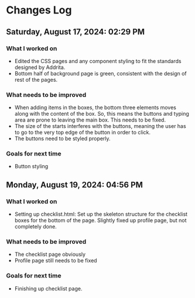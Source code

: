 # Changes Log

## Saturday, August 17, 2024: 02:29 PM
### What I worked on
- Edited the CSS pages and any component styling to fit the standards designed by Addrita.
- Bottom half of background page is green, consistent with the design of rest of the pages.

### What needs to be improved
- When adding items in the boxes, the bottom three elements moves along with the content of the box. So, this means the buttons and typing area are prone to leaving the main box. This needs to be fixed.
- The size of the starts interferes with the buttons, meaning the user has to go to the very top edge of the button in order to click.
- The buttons need to be styled properly.

### Goals for next time
- Button styling

## Monday, August 19, 2024: 04:56 PM
### What I worked on
- Setting up checklist.html: Set up the skeleton structure for the checklist boxes for the bottom of the page.
  Slightly fixed up profile page, but not completely done.

### What needs to be improved
- The checklist page obviously
- Profile page still needs to be fixed

### Goals for next time
- Finishing up checklist page.